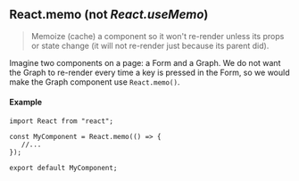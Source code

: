 ## React.memo (not _React.useMemo_) 

> Memoize (cache) a component so it won't re-render unless its props or state change (it will not re-render just because its parent did).

Imagine two components on a page: a Form and a Graph.  We do not want the Graph to re-render every time a key is pressed in the Form, so we would make the Graph component use `React.memo()`.

#### Example

    import React from "react";

    const MyComponent = React.memo(() => {
       //...
    });

    export default MyComponent;
